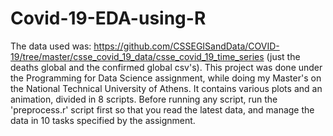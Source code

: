 # Covid-19-EDA-using-R
The data used was: https://github.com/CSSEGISandData/COVID-19/tree/master/csse_covid_19_data/csse_covid_19_time_series (just the deaths global and the confirmed global csv's).
This project was done under the Programming for Data Science assignment, while doing my Master's on the National Technical University of Athens.
It contains various plots and an animation, divided in 8 scripts.
Before running any script, run the 'preprocess.r' script first so that you read the latest data, and manage the data in 10 tasks specified by the assignment.



